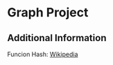 # Graph Project

## Additional Information  
Funcion Hash: [Wikipedia](https://es.wikipedia.org/wiki/Función_hash)
